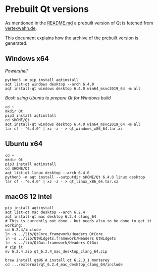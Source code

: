 # Prebuilt Qt versions

As mentioned in the [README.md](../README.md) a prebuilt version of Qt is fetched from [vertexwahn.de](https://vertexwahn.de/).

This document explains how the archive of the prebuilt version is generated.

## Windows x64

*Powershell*

```shell
python3 -m pip install aqtinstall
aqt list-qt windows desktop --arch 6.4.0
aqt install-qt windows desktop 6.4.0 win64_msvc2019_64 -m all
```

*Bash using Ubuntu to prepare Qt for Windows build*

```shell
cd ~
mkdir Qt
pip3 install aqtinstall
cd $HOME/Qt
aqt install-qt windows desktop 6.4.0 win64_msvc2019_64 -m all
tar cf - "6.4.0" | xz -z - > qt_windows_x86_64.tar.xz
```

## Ubuntu x64

```shell
cd ~
mkdir Qt
pip3 install aqtinstall
cd $HOME/Qt
aqt list-qt linux desktop --arch 6.4.0
python3 -m aqt install --outputdir $HOME/Qt 6.4.0 linux desktop
tar cf - "6.4.0" | xz -z - > qt_linux_x86_64.tar.xz
```

## macOS 12 Intel

```shell
pip install aqtinstall
aqt list-qt mac desktop --arch 6.2.4
aqt install-qt mac desktop 6.2.4 clang_64
# This is currently not done - but needs also to be done to get it working:
cd 6.2.4/include
ln -s ../lib/QtCore.framework/Headers QtCore
ln -s ../lib/QtWidgets.framework/Headers QtWidgets
ln -s ../lib/QtGui.framework/Headers QtGui
# zip it
mv 6.2.4.zip qt_6.2.4_mac_desktop_clang_64.zip

brew install qt@6 # install qt 6.2.3_1 monterey
cd .../external/qt_6.2.4_mac_desktop_clang_64/include
```
